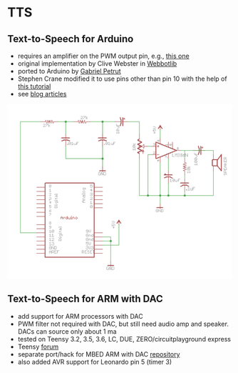 # TTS

## Text-to-Speech for Arduino

- requires an amplifier on the PWM output pin, e.g., [this one](http://www.tinyurl.com/magicmouth/)
- original implementation by Clive Webster in [Webbotlib](http://webbot.org.uk/iPoint/30.page)
- ported to Arduino by [Gabriel Petrut](http://www.tehnorama.ro/minieric-modulul-de-control-si-sinteza-vocala/)
- Stephen Crane modified it to use pins other than pin 10 with the help of [this tutorial](https://sites.google.com/site/qeewiki/books/avr-guide/pwm-on-the-atmega328)
- see [blog articles](http://programmablehardware.blogspot.ie/search/label/tts)

![alt tag](images/Arduino-LM386.png)

## Text-to-Speech for ARM with DAC

- add support for ARM processors with DAC
- PWM filter not required with DAC, but still need audio amp and speaker. DACs can source only about 1 ma
- tested on Teensy 3.2, 3.5, 3.6, LC, DUE, ZERO/circuitplayground express
- Teensy [forum](https://forum.pjrc.com/threads/44587-TTS-(Text-to-Speech)-Library-Port)
- separate port/hack for MBED ARM with DAC [repository](https://developer.mbed.org/users/manitou/code/tts/)
- also added AVR support for Leonardo pin 5 (timer 3)
